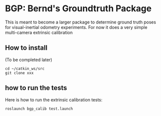 # BGP: Bernd's Groundtruth Package

This is meant to become a larger package to determine ground truth poses for visual-inertial odometry experiments.
For now it does a very simple multi-camera extrinsic calibration

## How to install
(To be completed later)

    cd ~/catkin_ws/src
	git clone xxx

## how to run the tests

Here is how to run the extrinsic calibration tests:

    roslaunch bgp_calib test.launch 
